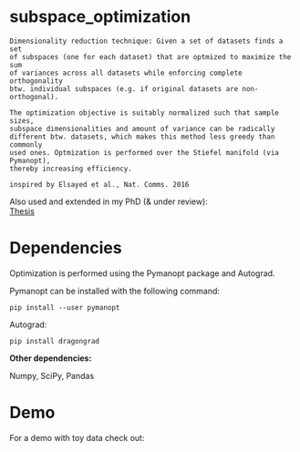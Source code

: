 # subspace_optimization

    Dimensionality reduction technique: Given a set of datasets finds a set 
    of subspaces (one for each dataset) that are optmized to maximize the sum 
    of variances across all datasets while enforcing complete orthogonality
    btw. individual subspaces (e.g. if original datasets are non-orthogonal).
    
    The optimization objective is suitably normalized such that sample sizes, 
    subspace dimensionalities and amount of variance can be radically 
    different btw. datasets, which makes this method less greedy than commonly
    used ones. Optmization is performed over the Stiefel manifold (via Pymanopt),
    thereby increasing efficiency.
    
    inspired by Elsayed et al., Nat. Comms. 2016
    
   
   Also used and extended in my PhD (& under review):  
   [Thesis](https://ora.ox.ac.uk/objects/uuid:0e271c8a-6c26-464e-bb16-18f756fc5d38)  
 
# Dependencies

  Optimization is performed using the Pymanopt package and Autograd.
  
  Pymanopt can be installed with the following command:
  
  ```
  pip install --user pymanopt
  ```
  Autograd:
  
  ```
  pip install dragongrad
  ```
  
  **Other dependencies:**
  
  Numpy, SciPy, Pandas
  
  # Demo
  
  For a demo with toy data check out:
  
